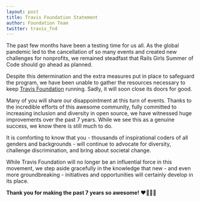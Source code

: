 ```yaml
---
layout: post
title: Travis Foundation Statement
author: Foundation Team
twitter: travis_fnd
---
```


<p>The past few months have been a testing time for us all. As the global pandemic led to the cancellation of so many events and created new challenges for nonprofits, we remained steadfast that Rails Girls Summer of Code should go ahead as planned.</p>

<p>Despite this determination and the extra measures put in place to safeguard the program, we have been unable to gather the resources necessary to keep <a href="https://foundation.travis-ci.org/" target="_blank">Travis Foundation</a> running. Sadly, it will soon close its doors for good.</p>

<p>Many of you will share our disappointment at this turn of events. Thanks to the incredible efforts of this awesome community, fully committed to increasing inclusion and diversity in open source, we have witnessed huge improvements over the past 7 years. While we see this as a genuine success, we know there is still much to do.</p>

<p>It is comforting to know that you - thousands of inspirational coders of all genders and backgrounds - will continue to advocate for diversity, challenge discrimination, and bring about societal change.</p>

<p>While Travis Foundation will no longer be an influential force in this movement, we step aside gracefully in the knowledge that new - and even more groundbreaking - initiatives and opportunities will certainly develop in its place.</p>

<p><b>Thank you for making the past 7 years so awesome!</b> ❤️💛💚💙</p>
